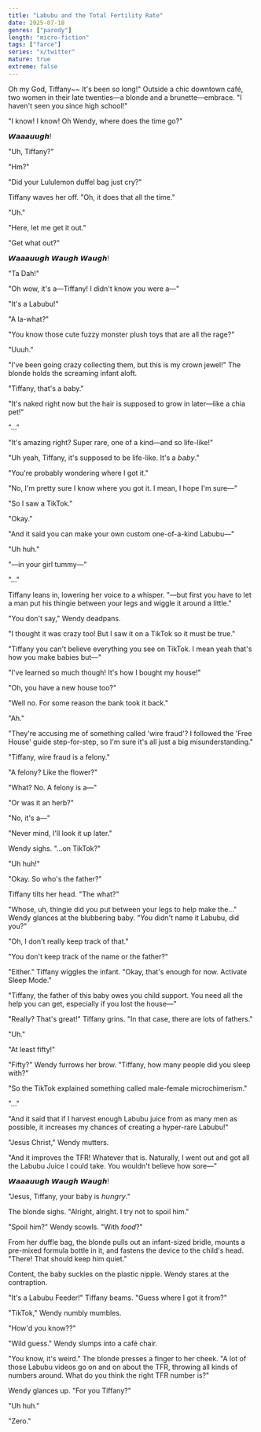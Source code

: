 ```yaml
---
title: "Labubu and the Total Fertility Rate"
date: 2025-07-18
genres: ["parody"]
length: "micro-fiction"
tags: ["farce"]
series: "x/twitter"
mature: true
extreme: false
---
```

Oh my God, Tiffany~~ It's been so long!" Outside a chic downtown café, two women in their late twenties—a blonde and a brunette—embrace.
"I haven't seen you since high school!"

"I know! I know! Oh Wendy, where does the time go?"

𝙒𝙖𝙖𝙖𝙪𝙪𝙜𝙝!

"Uh, Tiffany?"

"Hm?"

"Did your Lululemon duffel bag just cry?"

Tiffany waves her off. "Oh, it does that all the time."

"Uh."

"Here, let me get it out."

"Get what out?"

𝙒𝙖𝙖𝙖𝙪𝙪𝙜𝙝 𝙒𝙖𝙪𝙜𝙝 𝙒𝙖𝙪𝙜𝙝!

"Ta Dah!"

"Oh wow, it's a—Tiffany! I didn't know you were a—"

"It's a Labubu!" 

"A la-what?"

"You know those cute fuzzy monster plush toys that are all the rage?"

"Uuuh."

"I've been going crazy collecting them, but this is my crown jewel!" The blonde holds the screaming infant aloft.

"Tiffany, that's a baby."

"It's naked right now but the hair is supposed to grow in later—like a chia pet!"

"..."

"It's amazing right? Super rare, one of a kind—and so life-like!"

"Uh yeah, Tiffany, it's supposed to be life-like. It's a 𝘣𝘢𝘣𝘺."

"You're probably wondering where I got it."

"No, I'm pretty sure I know where you got it. I mean, I hope I'm sure—"

"So I saw a TikTok."

"Okay."

"And it said you can make your own custom one-of-a-kind Labubu—"

"Uh huh."

"—in your girl tummy—"

"..."

Tiffany leans in, lowering her voice to a whisper. "—but first you have to let a man put his thingie between your legs and wiggle it around a little."

"You don't say," Wendy deadpans.

"I thought it was crazy too! But I saw it on a TikTok so it must be true."

"Tiffany you can't believe everything you see on TikTok. I mean yeah that's how you make babies but—"

"I've learned so much though! It's how I bought my house!"

"Oh, you have a new house too?"

"Well no. For some reason the bank took it back." 

"Ah."

"They're accusing me of something called 'wire fraud'? I followed the 'Free House' guide step-for-step, so I'm sure it's all just a big misunderstanding."

"Tiffany, wire fraud is a felony."

"A felony? Like the flower?"

"What? No. A felony is a—"

"Or was it an herb?"

"No, it's a—"

"Never mind, I'll look it up later."

Wendy sighs. "...on TikTok?"

"Uh huh!"

"Okay. So who's the father?"

Tiffany tilts her head. "The what?"

"Whose, uh, thingie did you put between your legs to help make the..." Wendy glances at the blubbering baby. "You didn't name it Labubu, did you?"

"Oh, I don't really keep track of that."

"You don't keep track of the name or the father?"

"Either." Tiffany wiggles the infant. "Okay, that's enough for now. Activate Sleep Mode."

"Tiffany, the father of this baby owes you child support. You need all the help you can get, especially if you lost the house—"

"Really? That's great!" Tiffany grins. "In that case, there are lots of fathers."

"Uh."

"At least fifty!"

"Fifty?" Wendy furrows her brow. "Tiffany, how many people did you sleep with?"

"So the TikTok explained something called male-female microchimerism."

"..."

"And it said that if I harvest enough Labubu juice from as many men as possible, it increases my chances of creating a hyper-rare Labubu!"

"Jesus Christ," Wendy mutters.

"And it improves the TFR! Whatever that is. Naturally, I went out and got all the Labubu Juice I could take. You wouldn't believe how sore—"

𝙒𝙖𝙖𝙖𝙪𝙪𝙜𝙝 𝙒𝙖𝙪𝙜𝙝 𝙒𝙖𝙪𝙜𝙝!

"Jesus, Tiffany, your baby is 𝘩𝘶𝘯𝘨𝘳𝘺."

The blonde sighs. "Alright, alright. I try not to spoil him." 

"Spoil him?" Wendy scowls. "With 𝘧𝘰𝘰𝘥?"

From her duffle bag, the blonde pulls out an infant-sized bridle, mounts a pre-mixed formula bottle in it, and fastens the device to the child's head. "There! That should keep him quiet."

Content, the baby suckles on the plastic nipple. Wendy stares at the contraption.

"It's a Labubu Feeder!" Tiffany beams. "Guess where I got it from?"

"TikTok," Wendy numbly mumbles.

"How'd you know??" 

"Wild guess." Wendy slumps into a café chair. 

"You know, it's weird." The blonde presses a finger to her cheek. "A lot of those Labubu videos go on and on about the TFR, throwing all kinds of numbers around. What do you think the right TFR number is?"

Wendy glances up. "For you Tiffany?"

"Uh huh."

"Zero."